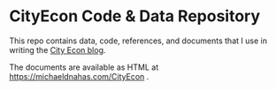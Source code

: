 # CityEcon Code & Data Repository

This repo contains data, code, references, and documents that I use in writing the [City Econ blog](https://cityecon.michaeldnahas.com).

The documents are available as HTML at https://michaeldnahas.com/CityEcon .




